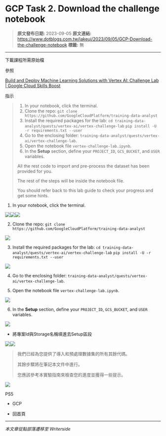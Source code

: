 # GCP Task 2. Download the challenge notebook

> **原文發布日期:** 2023-09-05
> **原文連結:** https://www.dotblogs.com.tw/jakeuj/2023/09/05/GCP-Download-the-challenge-notebook
> **標籤:** 無

---

下載課程所需原始檔

參照

[Build and Deploy Machine Learning Solutions with Vertex AI: Challenge Lab | Google Cloud Skills Boost](https://www.cloudskillsboost.google/focuses/22019?parent=catalog)

指示

> 1. In your notebook, click the terminal.
> 2. Clone the repo:
>    `git clone https://github.com/GoogleCloudPlatform/training-data-analyst`
> 3. Install the required packages for the lab:
>    `cd training-data-analyst/quests/vertex-ai/vertex-challenge-lab`
>    `pip install -U -r requirements.txt --user`
> 4. Go to the enclosing folder: `training-data-analyst/quests/vertex-ai/vertex-challenge-lab`.
> 5. Open the notebook file `vertex-challenge-lab.ipynb`.
> 6. In the **Setup** section, define your `PROJECT_ID`, `GCS_BUCKET`, and `USER` variables.
>
> All the rest code to import and pre-process the dataset has been provided for you.
>
> The rest of the steps will be inside the notebook file.
>
> You should refer back to this lab guide to check your progress and get some hints.

1. In your notebook, click the terminal.

![](https://dotblogsfile.blob.core.windows.net/user/小小朱/249e9ecd-47b1-4702-b063-15c7132196e1/1693900421.png.png)![](https://dotblogsfile.blob.core.windows.net/user/小小朱/249e9ecd-47b1-4702-b063-15c7132196e1/1693900472.png.png)![](https://dotblogsfile.blob.core.windows.net/user/小小朱/249e9ecd-47b1-4702-b063-15c7132196e1/1693900501.png.png)

2. Clone the repo:
`git clone https://github.com/GoogleCloudPlatform/training-data-analyst`

![](https://dotblogsfile.blob.core.windows.net/user/小小朱/249e9ecd-47b1-4702-b063-15c7132196e1/1693900672.png.png)

3. Install the required packages for the lab:
`cd training-data-analyst/quests/vertex-ai/vertex-challenge-lab`
`pip install -U -r requirements.txt --user`

![](https://dotblogsfile.blob.core.windows.net/user/小小朱/249e9ecd-47b1-4702-b063-15c7132196e1/1693900740.png.png)

4. Go to the enclosing folder: `training-data-analyst/quests/vertex-ai/vertex-challenge-lab`.

5. Open the notebook file `vertex-challenge-lab.ipynb`.

![](https://dotblogsfile.blob.core.windows.net/user/小小朱/249e9ecd-47b1-4702-b063-15c7132196e1/1693900854.png.png)

6. In the **Setup** section, define your `PROJECT_ID`, `GCS_BUCKET`, and `USER` variables.

![](https://dotblogsfile.blob.core.windows.net/user/小小朱/249e9ecd-47b1-4702-b063-15c7132196e1/1693901201.png.png)

* 將專案Id與Storage名稱填進去Setup區段

![](https://dotblogsfile.blob.core.windows.net/user/小小朱/249e9ecd-47b1-4702-b063-15c7132196e1/1693901278.png.png)![](https://dotblogsfile.blob.core.windows.net/user/小小朱/249e9ecd-47b1-4702-b063-15c7132196e1/1693903357.png.png)
> 我們已經為您提供了導入和預處理數據集的所有其餘代碼。
>
> 其餘步驟將在筆記本文件中進行。
>
> 您應該參考本實驗指南來檢查您的進度並獲得一些提示。

![](https://card.psnprofiles.com/1/jakeuj.png)

PS5

* GCP

* 回首頁

---

*本文章從點部落遷移至 Writerside*
